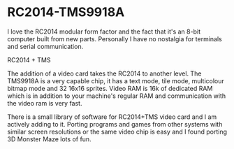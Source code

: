 # RC2014-TMS9918A

I love the RC2014 modular form factor and the fact that it's an 8-bit computer built from new parts. Personally I have no nostalgia for terminals and serial communication. 

RC2014 + TMS

The addition of a video card takes the RC2014 to another level. The TMS9918A is a very capable chip, it has a text mode, tile mode, multicolour bitmap mode and 32 16x16 sprites. Video RAM is 16k of dedicated RAM which is in addition to your machine's regular RAM and communication with the video ram is very fast. 

There is a small library of software for RC2014+TMS video card and I am actively adding to it. Porting programs and games from other systems with similar screen resolutions or the same video chip is easy and I found porting 3D Monster Maze lots of fun.
